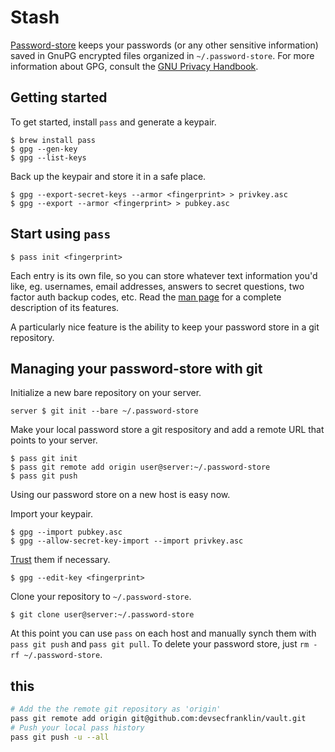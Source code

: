 # Stash

[Password-store](http://www.zx2c4.com/projects/password-store/) keeps your passwords (or any other sensitive information) saved in GnuPG encrypted files organized in `~/.password-store`. For more information about GPG, consult the [GNU Privacy Handbook](https://www.gnupg.org/gph/en/manual.html).

## Getting started

To get started, install `pass` and generate a keypair.

```shell
$ brew install pass
$ gpg --gen-key
$ gpg --list-keys
```

Back up the keypair and store it in a safe place.

```shell
$ gpg --export-secret-keys --armor <fingerprint> > privkey.asc
$ gpg --export --armor <fingerprint> > pubkey.asc
```

## Start using `pass`

```shell
$ pass init <fingerprint>
```

Each entry is its own file, so you can store whatever text information you'd like, eg. usernames, email addresses, answers to secret questions, two factor auth backup codes, etc. Read the [man page](http://git.zx2c4.com/password-store/about/) for a complete description of its features.

A particularly nice feature is the ability to keep your password store in a git repository. 

## Managing your password-store with git

Initialize a new bare repository on your server.

```shell
server $ git init --bare ~/.password-store
```

Make your local password store a git respository and add a remote URL that points to your server.

```shell
$ pass git init
$ pass git remote add origin user@server:~/.password-store
$ pass git push
```

Using our password store on a new host is easy now.

Import your keypair.

```shell
$ gpg --import pubkey.asc
$ gpg --allow-secret-key-import --import privkey.asc
```

[Trust](https://www.gnupg.org/gph/en/manual.html#AEN346) them if necessary.

```shell
$ gpg --edit-key <fingerprint>
```

Clone your repository to `~/.password-store`.

```shell
$ git clone user@server:~/.password-store
```

At this point you can use `pass` on each host and manually synch them with `pass git push` and `pass git pull`. To delete your password store, just `rm -rf ~/.password-store`.


## this

```sh
# Add the the remote git repository as 'origin'
pass git remote add origin git@github.com:devsecfranklin/vault.git
# Push your local pass history
pass git push -u --all
```

